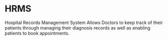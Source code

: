 # HRMS
Hospital Records Management System
Allows Doctors to keep track of their patients through managing their diagnosis records as well as enabling patients to book appointments. 

